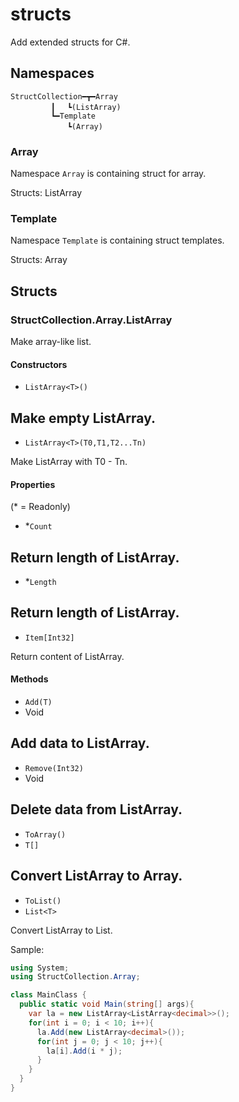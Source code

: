 # structs
Add extended structs for C#.

## Namespaces
```
StructCollection━┳━Array
		 ┃ 　┗(ListArray)
		 ┗━Template
		　   ┗(Array)
```

### Array
Namespace `Array` is containing struct for array.

Structs: ListArray

### Template
Namespace `Template` is containing struct templates.

Structs: Array

## Structs

### StructCollection.Array.ListArray
Make array-like list.

#### Constructors
 - `ListArray<T>()`

Make empty ListArray.
---
 - `ListArray<T>(T0,T1,T2...Tn)`

Make ListArray with T0 - Tn.

#### Properties
(\* = Readonly)

 - \*`Count`

Return length of ListArray.
---
 - \*`Length`

Return length of ListArray.
---
 - `Item[Int32]`

Return content of ListArray.

#### Methods
 - `Add(T)`
 - Void

Add data to ListArray.
---
 - `Remove(Int32)`
 - Void

Delete data from ListArray.
---
 - `ToArray()`
 - `T[]`

Convert ListArray to Array.
---
 - `ToList()`
 - `List<T>`

Convert ListArray to List.

Sample:
```cs
using System;
using StructCollection.Array;

class MainClass {
  public static void Main(string[] args){
    var la = new ListArray<ListArray<decimal>>();
    for(int i = 0; i < 10; i++){
      la.Add(new ListArray<decimal>());
      for(int j = 0; j < 10; j++){
        la[i].Add(i * j);
      }
    }
  }
}
```
